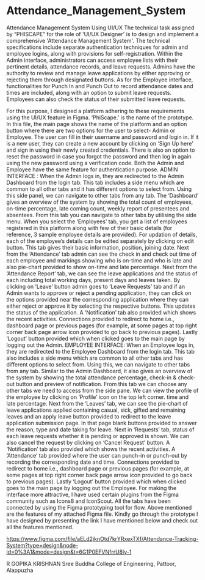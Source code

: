 # Attendance_Management_System
Attendance Management System Using UI/UX
The technical task assigned by “PHISCAPE” for the role of 'UI/UX Designer' is to design and implement a comprehensive 'Attendance Management System'. The technical specifications include separate authentication techniques for admin and employee logins, along with provisions for self-registration. Within the Admin interface, administrators can access employee lists with their pertinent details, attendance records, and leave requests. Admins have the authority to review and manage leave applications by either approving or rejecting them through designated buttons. As for the Employee interface, functionalities for Punch In and Punch Out to record attendance dates and times are included, along with an option to submit leave requests. Employees can also check the status of their submitted leave requests.

For this purpose, I designed a platform adhering to these requirements using the UI/UX feature in Figma. ‘PhiScape.’ is the name of the prototype. In this file, the main page shows the name of the platform and an option button where there are two options for the user to select- Admin or Employee. The user can fill in their username and password and login in. If it is a new user, they can create a new account by clicking on ‘Sign Up here’ and sign in using their newly created credentials. There is also an option to reset the password in case you forgot the password and then log in again using the new password using a verification code. Both the Admin and Employee have the same feature for authentication purpose.
ADMIN INTERFACE :
When the Admin logs in, they are redirected to the Admin Dashboard from the login tab. This tab includes a side menu which are common to all other tabs and it has different options to select from. Using this side panel, we can navigate to other tabs from any tab. The ‘Dashboard’ gives an overview of the system by showing the total count of employees, on-time percentage, late coming count, weekly report of presentees and absentees. From this tab you can navigate to other tabs by utilising the side menu. When you select the ‘Employees’ tab, you get a list of employees registered in this platform along with few of their basic details (for reference, 3 sample employee details are provided). For updation of details, each of the employee’s details can be edited separately by clicking on edit button. This tab gives their basic information, position, joining date. Next from the ‘Attendance’ tab admin can see the check in and check out time of each employee and markings showing who is on-time and who is late and also pie-chart provided to show on-time and late percentage. Next from the ‘Attendance Report’ tab, we can see the leave applications and the status of each including total working days, present days and leaves taken. By clicking on ‘Leave’ button admin goes to ‘Leave Requests’ tab and if an Admin wants to approve or reject a pending application, they can click on the options provided near the corresponding application where they can either reject or approve it by selecting the respective buttons. This updates the status of the application. A ‘Notification’ tab also provided which shows the recent activities. Connections provided to redirect to home i.e., dashboard page or previous pages (for example, at some pages at top right corner back page arrow icon provided to go back to previous pages). Lastly ‘Logout’ button provided which when clicked goes to the main page by logging out the Admin.
EMPLOYEE INTERFACE:
When an Employee logs in, they are redirected to the Employee Dashboard from the login tab. This tab also includes a side menu which are common to all other tabs and has different options to select from. Using this, we can navigate to other tabs from any tab. Similar to the Admin Dashboard, it also gives an overview of the system by showing the total attendance percentage, check-in & check-out button and preview of notification. From this tab we can choose any other tabs we need to access from the side pane. We can view the profile of the employee by clicking on ‘Profile’ icon on the top left corner. time and late percentage. Next from the ‘Leaves’ tab, we can see the pie-chart of leave applications applied containing casual, sick, gifted and remaining leaves and an apply leave button provided to redirect to the leave application submission page. In that page blank buttons provided to answer the reason, type and date taking for leave. Next in ‘Requests’ tab, status of each leave requests whether it is pending or approved is shown. We can also cancel the request by clicking on ‘Cancel Request’ button. A ‘Notification’ tab also provided which shows the recent activities. A ‘Attendance’ tab provided where the user can punch-in or punch-out by recording the corresponding date and time. Connections provided to redirect to home i.e., dashboard page or previous pages (for example, at some pages at top right corner back page arrow icon provided to go back to previous pages). Lastly ‘Logout’ button provided which when clicked goes to the main page by logging out the Employee.
For making the interface more attractive, I have used certain plugins from the Figma community such as Icons8 and IconScout. All the tabs have been connected by using the Figma prototyping tool for flow.
Above mentioned are the features of my attached Figma file.
Kindly go through the prototype I have designed by presenting the link I have mentioned below and check out all the features mentioned.

https://www.figma.com/file/aELd2jknOtd7krYRxexTXf/Attendance-Tracking-System?type=design&node-id=0%3A1&mode=design&t=6G1P0EFVNfrrU8ly-1

R GOPIKA KRISHNAN
Sree Buddha College of Engineering, Pattoor, Alappuzha

